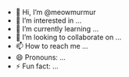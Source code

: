 - 👋 Hi, I’m @meowmurmur
- 👀 I’m interested in ...
- 🌱 I’m currently learning ...
- 💞️ I’m looking to collaborate on ...
- 📫 How to reach me ...
- 😄 Pronouns: ...
- ⚡ Fun fact: ...

<!---
meowmurmur/meowmurmur is a ✨ special ✨ repository because its `README.md` (this file) appears on your GitHub profile.
You can click the Preview link to take a look at your changes.
--->
